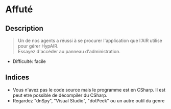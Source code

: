 # Affuté

## Description

> Un de nos agents a réussi à se procurer l'application que l'AIR utilise pour gérer HypAIR.<br>
> Essayez d'accéder au panneau d'administration.

- Difficulté: facile

## Indices

- Vous n'avez pas le code source mais le programme est en CSharp. Il est peut etre possible de décompiler du CSharp.
- Regardez "dnSpy", "Visual Studio", "dotPeek" ou un autre outil du genre